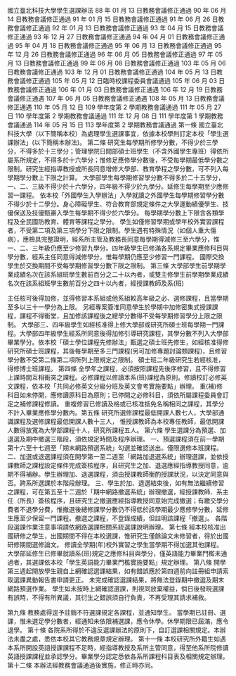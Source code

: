 國立臺北科技大學學生選課辦法
88 年 01 月 13 日教務會議修正通過
90 年 06 月 14 日教務會議修正通過
91 年 01 月 15 日教務會議修正通過
91 年 06 月 26 日教務會議修正通過
92 年 01 月 13 日教務會議修正通過
93 年 04 月 15 日教務會議修正通過
93 年 12 月 27 日教務會議修正通過
94 年 04 月 01 日教務會議修正通過
95 年 04 月 18 日教務會議修正通過
95 年 06 月 13 日教務會議修正通過
95 年 12 月 26 日教務會議修正通過
96 年 06 月 05 日教務會議修正通過
97 年 05 月 13 日教務會議修正通過
99 年 06 月 08 日教務會議修正通過
103 年 05 月 06 日教務會議修正通過
103 年 12 月 01 日教務會議修正通過
104 年 05 月 13 日教務會議修正通過
105 年 05 月 12 日臨時校課程委員會議通過
105 年 06 月 03 日教務會議修正通過
106 年 01 月 03 日教務會議修正通遇
106 年 12 月 19 日教務會議修正通遇
107 年 06 月 05 日教務會議修正通遇
108 年 05 月 13 日教務會議修正通遇
110 年 05 月 12 日 109 學年度第 2 學期教務會議通過
111 年 05 月 27 日 110 學年度第 2 學期教務會議通過
111 年 12 月 08 日 111 學年度第 1 學期教務會議通過
114 年 05 月 15 日 113 學年度第 2 學期教務會議通過
第一條 國立臺北科技大學（以下簡稱本校）為處理學生選課事宜，依據本校學則訂定本校「學生選課辦法」(以下簡稱本辦法)。
第二條 研究生每學期所修學分數，不得少於三學分，不得多於十三學分；管理學院日間部碩士班學生（不含外國學生專班）得依所屬系所規定，不得多於十六學分；惟修足應修學分數後，不受每學期最低學分數之限制。研究生經指導教授或所長同意增修大學部、教育學程之學分數，可不列入每學期學分數上下限之計算。
大學部學生每學期修習學分數不得多於二十五學分，一、二、三級不得少於十六學分，四年級不得少於九學分。延修生每學期至少應修習一課程。
依本校「外國學生入學辦法」入學就讀之外國學生每學期修習學分數不得少於十二學分。身心障礙學生、符合教育部規定條件之大學運動績優學生、技優保送及技優甄審入學生每學期不得少於六學分。
每學期學分數上下限含各類學程及全民國防教育、體育等課程之學分。
學生如僅修習學期或學年校外實習課程者，不受第二項及第三項學分下限之限制。學生遇有特殊情況（如個人重大傷病），應檢具完整證明，經系所主管及教務長同意每學期得減修三至六學分，惟一、二、三年級仍應至少修習九學分。四年級學生已修滿各系規定畢業應修科目與學分數，經系主任同意得減修學分，惟每學期仍應至少修習一門課程。
國際交換學生於交換期間不受每學期修習學分數下限之限制。
第三條 大學部學生前學期學業成績名次在該系組班學生數前百分之二十以內者，或雙主修學生前學期學業成績名次在該系組班學生數前百分之四十以內者，經授課教師及系(班)
 
主任核可後得加修，並得修習本系組或他系組較高年級之必、選修課程，且當學期至多以三十一學分為上限。
另經專案簽准同意學生於學期中加修密集式授課課程，課程不得衝堂，且加修該課程後之總學分數得不受每學期修習學分上限之限制。
大學部三、四年級學生如經核准得上修大學部或研究所碩士班每學期一門課程。大學部四年級學生經系所同意後得加修引導研究課程，其學分數不列入大學部畢業學分。依本校「碩士學位課程先修辦法」甄選之碩士班先修生，如經核准得修研究所碩士班課程，其後每學期至多三門課程(另可加修專題討論類課程)，且修習學分數不受第二條第二項所列上限規定之限制。
碩士班二年級研究生若經核准，得修博士班課程。
第四條 全學年之課程，必須按照課程先後序修習，且不得修習上課時間互相衝突之課程。必修課程以修讀本系(班)課程為原則。修讀校訂必修英文課程，依本校「共同必修英文分級分班及英文會考實施要點」辦理。
重(補)修科目如未停開，應修讀原科目為原則；已停開之必修科目，須依所屬課程委員會訂定之補修課程修讀。
重複修習已修讀及格或已核准抵免名稱相同之課程，其學分不計入畢業應修學分數內。第五條 研究所選修課程最低開課人數七人，大學部通識課程及選修課程最低開課人數十三人，
惟授課教師為本校專任教師，最低開課人數得放寬為大學部課程十人，研究所課程五人。
第六條 學生選課分為預選、加退選及期中撤選三階段，須依規定時間及程序辦理。
一、預選課程須在前一學期第十六至十七週至「期末網路預選系統」勾選並確認送出。僅限選修本班課程。
二、加選或退選課程須在開學第一至二週至「網路加退選系統」辦理選課，並依授課教師之課程設定條件完成簽核程序，且研究生之加、退選應經指導教授同意，逾期不得補辦。學生辦理加、退選課程，須由授課教師衡酌授課狀況，以決定同意與否。跨系所選課於本階段辦理。
三、學生於加、退選結束後，如有無法繼續修習之課程，可在第五至十二週於「期中網路撤選系統」辦理撤選，經授課教師、系主任（所長）簽核程序，且研究生之撤選應經指導教授同意始完成撤選；有繳交學分費者不退學分費，惟撤選後總修課學分數仍不得低於該學期最少應修學分數，延修生應至少保留一門課程。撤選之課程，不登錄成績，但註明該課程「撤選」。
各階段選課作業注意事項請依網路選課相關系統選課說明辦理。
第七條 經本校核准出國研修之學生，出國期間不得在本校選課，惟研究生僅餘論文未修習者，得於出國研修期間選修論文。
修讀全學期(年)校外實習之學生當學期不得加選其他課程。
大學部延修生已修畢就讀系(班)規定之應修科目與學分，僅英語能力畢業門檻未通過者，其選課依本校「學生英語能力畢業門檻實施要點」規定辦理。
第八條 開學第三週起開放學生親自上網確認選課結果，如有錯誤應於第四週前向註冊組申請索取選課異動報告書申請更正。
未完成確認選課結果，將無法登錄期中撤選及期末網路預選作業。
學生如未按時上網確認選課，則視同放棄權益，倘日後發現選課有誤時，不得有所異議，其衍生之錯誤須自行負責，不再受理其請求補救。
 
第九條   教務處得逕予註銷不符選課規定各課程，並通知學生。
當學期已註冊、選課，惟未選足學分數者，經通知未依限補選課，應令休學。休學期限已屆滿，應令退學。
第十條 各院系所得於不違反選課辦法的原則下，自訂選課相關規定。本辦法未盡之處，悉依本校其它教務規章規定辦理。
第十一條 本校研究所外籍生如遇本系所開設英語授課課程不足時，經指導教授及系所主管同意，得至他系所院修讀英語授課課程並承認學分。畢業學分認定悉依各系所課程科目表及相關規定辦理。
第十二條 本辦法經教務會議通過後實施，修正時亦同。
